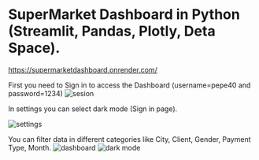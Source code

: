 # SuperMarket Dashboard in Python (Streamlit, Pandas, Plotly, Deta Space).

https://supermarketdashboard.onrender.com/ 

First you need to Sign in to access the Dashboard (username=pepe40 and password=1234)
![sesion](https://github.com/user-attachments/assets/05e6dec7-374d-4c0f-943f-638e389f7c5d)


In settings you can select dark mode (Sign in page).

![settings](https://github.com/user-attachments/assets/8093d79c-34a5-4f06-bea8-bba15a693aa2)



You can filter data in different categories like City, Client, Gender, Payment Type, Month.
![dashboard](https://github.com/user-attachments/assets/8cb04c4a-182c-4211-ab7f-0b9d4d065245)
![dark mode](https://github.com/user-attachments/assets/182b8076-ed96-4755-b426-10c0ed73a745)
